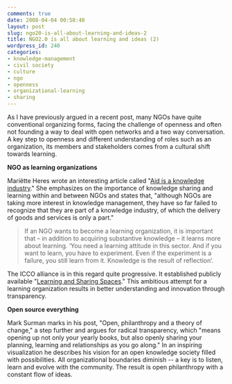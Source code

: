 ```yaml
---
comments: true
date: 2008-04-04 00:58:40
layout: post
slug: ngo20-is-all-about-learning-and-ideas-2
title: NGO2.0 is all about learning and ideas (2)
wordpress_id: 240
categories:
- knowledge-management
- civil society
- culture
- ngo
- openness
- organizational-learning
- sharing
---
```


As I have previously argued in a recent post, many NGOs have quite conventional organizing forms, facing the challenge of openness and often not founding a way to deal with open networks and a two way conversation. A key step to openness and different understanding of roles such as an organization, its members and stakeholders comes from a cultural shift towards learning.

**NGO as learning organizations**

Mariëtte 		Heres wrote an interesting article called "[Aid is a knowledge industry](http://www.thebrokeronline.eu/en/articles/aid_is_a_knowledge_industry)." She emphasizes on the importance of knowledge sharing and learning within and between NGOs and states that, "although NGOs are taking more interest in knowledge management, they have so far failed to recognize that they are part of a knowledge industry, of which the delivery of goods and services is only a part."


> If an NGO wants to become a learning organization, it is important that – in addition to acquiring substantive knowledge – it learns more about learning. ‘You need a learning attitude in this sector. And if you want to learn, you have to experiment. Even if the experiment is a failure, you still learn from it. Knowledge is the result of reflection’.


The ICCO alliance is in this regard quite progressive. It established publicly available "[Learning and Sharing Spaces](http://iacdrc.pbwiki.com)." This ambitious attempt for a learning organization results in better understanding and innovation through transparency.

**Open source everything**

Mark Surman marks in his post, "Open, philanthropy and a theory of change," a step further and argues for radical transparency, which "means opening up not only your yearly books, but also openly sharing your planning, learning and relationships as you go along." In an inspiring visualization he describes his vision for an open knowledge society filled with possibilities. All organizational boundaries diminish -- a key is to listen, learn and evolve with the community. The result is open philanthropy with a constant flow of ideas.
